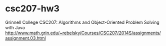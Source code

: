 csc207-hw3
==========

Grinnell College CSC207: Algorithms and Object-Oriented Problem Solving with Java  
http://www.math.grin.edu/~rebelsky/Courses/CSC207/2014S/assignments/assignment.03.html
